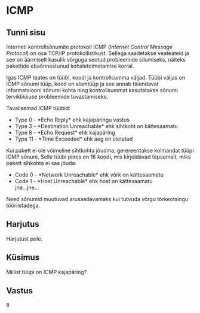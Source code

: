 # ICMP

## Tunni sisu

Interneti kontrollsõnumite protokoll ICMP (*Internet Control Message Protocol*) on osa TCP/IP protokollistikust. Sellega saadetakse veateateid ja see on äärmiselt kasulik võrguga seotud probleemide silumiseks, näiteks pakettide ebaõnnestunud kohaletoimetamise korral.

Igas ICMP teates on tüübi, koodi ja kontrollsumma väljad. Tüübi väljas on ICMP sõnumi tüüp, kood on alamtüüp ja see annab täiendavat informatsiooni sõnumi kohta ning kontrollsummat kasutatakse sõnumi terviklikkuse probleemide tuvastamiseks.

Tavalisemad ICMP tüübid:

<ul>
<li>Type 0 - *Echo Reply* ehk kajapäringu vastus</li>
<li>Type 3 - *Destination Unreachable* ehk sihtkoht on kättesaamatu </li>
<li>Type 8 - *Echo Request* ehk kajapäring</li>
<li>Type 11 - *Time Exceeded* ehk aeg on ületatud</li>
</ul>

Kui pakett ei ole võimeline sihtkohta jõudma, gerereeritakse kolmandat tüüpi ICMP sõnum. Selle tüübi piires on 16 koodi, mis kirjeldavad täpsemalt, miks pakett sihkohta ei saa jõuda:

<ul>
<li>Code 0 - *Network Unreachable* ehk võrk on kättesaamatu</li>
<li>Code 1 - *Host Unreachable* ehk host on kättesaamatu</li>
jne...jne...
</ul>

Need sõnumid muutuvad arusaadavamaks kui tutvuda võrgu tõrkeotsingu tööriistadega.

## Harjutus

Harjutust pole.

## Küsimus

Millist tüüpi on ICMP kajapäring?

## Vastus

8
